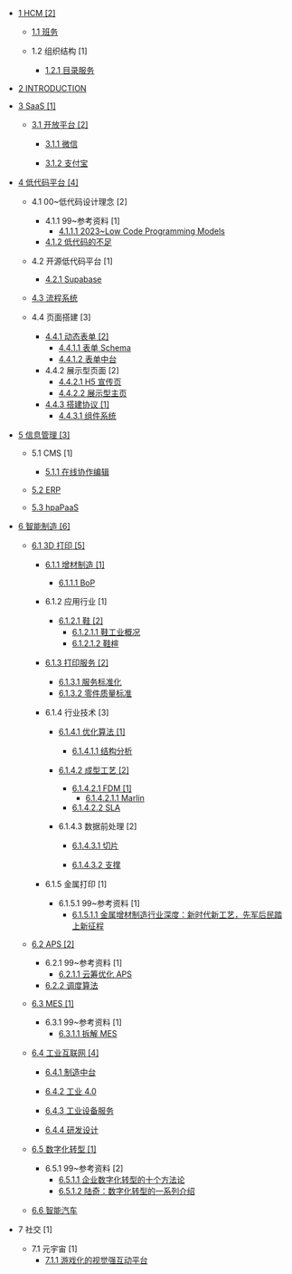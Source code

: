   - [1 HCM [2]](/HCM/README.md)
    - [1.1 班务](/HCM/班务/README.md)
      
    - 1.2 组织结构 [1]
      - [1.2.1 目录服务](/HCM/组织结构/目录服务.md)
  - [2 INTRODUCTION](/INTRODUCTION.md)
  - [3 SaaS [1]](/SaaS/README.md)
    - [3.1 开放平台 [2]](/SaaS/开放平台/README.md)
      - [3.1.1 微信](/SaaS/开放平台/微信/README.md)
        
      - [3.1.2 支付宝](/SaaS/开放平台/支付宝/README.md)
        
  - [4 低代码平台 [4]](/低代码平台/README.md)
    - 4.1 00~低代码设计理念 [2]
      - 4.1.1 99~参考资料 [1]
        - [4.1.1.1 2023~Low Code Programming Models](/低代码平台/00~低代码设计理念/99~参考资料/2023~Low-Code%20Programming%20Models.md)
      - [4.1.2 低代码的不足](/低代码平台/00~低代码设计理念/低代码的不足.md)
    - 4.2 开源低代码平台 [1]
      - [4.2.1 Supabase](/低代码平台/开源低代码平台/Supabase/README.md)
        
    - [4.3 流程系统](/低代码平台/流程系统/README.md)
      
    - 4.4 页面搭建 [3]
      - [4.4.1 动态表单 [2]](/低代码平台/页面搭建/动态表单/README.md)
        - [4.4.1.1 表单 Schema](/低代码平台/页面搭建/动态表单/表单%20Schema.md)
        - [4.4.1.2 表单中台](/低代码平台/页面搭建/动态表单/表单中台.md)
      - 4.4.2 展示型页面 [2]
        - [4.4.2.1 H5 宣传页](/低代码平台/页面搭建/展示型页面/H5%20宣传页.md)
        - [4.4.2.2 展示型主页](/低代码平台/页面搭建/展示型页面/展示型主页.md)
      - [4.4.3 搭建协议 [1]](/低代码平台/页面搭建/搭建协议/README.md)
        - [4.4.3.1 组件系统](/低代码平台/页面搭建/搭建协议/组件系统.md)
  - [5 信息管理 [3]](/信息管理/README.md)
    - 5.1 CMS [1]
      - [5.1.1 在线协作编辑](/信息管理/CMS/在线协作编辑.md)
    - [5.2 ERP](/信息管理/ERP/README.md)
      
    - [5.3 hpaPaaS](/信息管理/hpaPaaS/README.md)
      
  - [6 智能制造 [6]](/智能制造/README.md)
    - [6.1 3D 打印 [5]](/智能制造/3D%20打印/README.md)
      - [6.1.1 增材制造 [1]](/智能制造/3D%20打印/增材制造/README.md)
        - [6.1.1.1 BoP](/智能制造/3D%20打印/增材制造/BoP.md)
      - 6.1.2 应用行业 [1]
        - [6.1.2.1 鞋 [2]](/智能制造/3D%20打印/应用行业/鞋/README.md)
          - [6.1.2.1.1 鞋工业概况](/智能制造/3D%20打印/应用行业/鞋/鞋工业概况.md)
          - [6.1.2.1.2 鞋楦](/智能制造/3D%20打印/应用行业/鞋/鞋楦.md)
      - [6.1.3 打印服务 [2]](/智能制造/3D%20打印/打印服务/README.md)
        - [6.1.3.1 服务标准化](/智能制造/3D%20打印/打印服务/服务标准化.md)
        - [6.1.3.2 零件质量标准](/智能制造/3D%20打印/打印服务/零件质量标准.md)
      - 6.1.4 行业技术 [3]
        - [6.1.4.1 优化算法 [1]](/智能制造/3D%20打印/行业技术/优化算法/README.md)
          - [6.1.4.1.1 结构分析](/智能制造/3D%20打印/行业技术/优化算法/结构分析.md)
        - [6.1.4.2 成型工艺 [2]](/智能制造/3D%20打印/行业技术/成型工艺/README.md)
          - [6.1.4.2.1 FDM [1]](/智能制造/3D%20打印/行业技术/成型工艺/FDM/README.md)
            - [6.1.4.2.1.1 Marlin](/智能制造/3D%20打印/行业技术/成型工艺/FDM/Marlin.md)
          - [6.1.4.2.2 SLA](/智能制造/3D%20打印/行业技术/成型工艺/SLA/README.md)
            
        - 6.1.4.3 数据前处理 [2]
          - [6.1.4.3.1 切片](/智能制造/3D%20打印/行业技术/数据前处理/切片/README.md)
            
          - [6.1.4.3.2 支撑](/智能制造/3D%20打印/行业技术/数据前处理/支撑/README.md)
            
      - 6.1.5 金属打印 [1]
        - 6.1.5.1 99~参考资料 [1]
          - [6.1.5.1.1 金属增材制造行业深度：新时代新工艺，先军后民踏上新征程](/智能制造/3D%20打印/金属打印/99~参考资料/2023-金属增材制造行业深度：新时代新工艺，先军后民踏上新征程.md)
    - [6.2 APS [2]](/智能制造/APS/README.md)
      - 6.2.1 99~参考资料 [1]
        - [6.2.1.1 云筹优化 APS](/智能制造/APS/99~参考资料/云筹优化%20APS.md)
      - [6.2.2 调度算法](/智能制造/APS/调度算法.md)
    - [6.3 MES [1]](/智能制造/MES/README.md)
      - 6.3.1 99~参考资料 [1]
        - [6.3.1.1 拆解 MES](/智能制造/MES/99~参考资料/2022-拆解%20MES.md)
    - [6.4 工业互联网 [4]](/智能制造/工业互联网/README.md)
      - [6.4.1 制造中台](/智能制造/工业互联网/制造中台/README.md)
        
      - [6.4.2 工业 4.0](/智能制造/工业互联网/工业%204.0/README.md)
        
      - [6.4.3 工业设备服务](/智能制造/工业互联网/工业设备服务/README.md)
        
      - [6.4.4 研发设计](/智能制造/工业互联网/研发设计/README.md)
        
    - [6.5 数字化转型 [1]](/智能制造/数字化转型/README.md)
      - 6.5.1 99~参考资料 [2]
        - [6.5.1.1 企业数字化转型的十个方法论](/智能制造/数字化转型/99~参考资料/2021-企业数字化转型的十个方法论.md)
        - [6.5.1.2 陆奇：数字化转型的一系列介绍](/智能制造/数字化转型/99~参考资料/陆奇：数字化转型的一系列介绍.md)
    - [6.6 智能汽车](/智能制造/智能汽车/README.md)
      
  - 7 社交 [1]
    - 7.1 元宇宙 [1]
      - [7.1.1 游戏化的视觉强互动平台](/社交/元宇宙/游戏化的视觉强互动平台.md)
